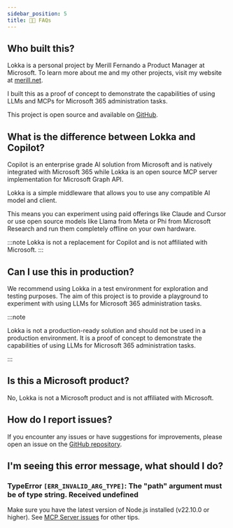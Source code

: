 ```yaml
---
sidebar_position: 5
title: 👨‍💻 FAQs
---
```


## Who built this?

Lokka is a personal project by Merill Fernando a Product Manager at Microsoft. To learn more about me and my other projects, visit my website at [merill.net](https://merill.net).

I built this as a proof of concept to demonstrate the capabilities of using LLMs and MCPs for Microsoft 365 administration tasks.

This project is open source and available on [GitHub](https://github.com/merill/lokka).

## What is the difference between Lokka and Copilot?

Copilot is an enterprise grade AI solution from Microsoft and is natively integrated with Microsoft 365 while Lokka is an open source MCP server implementation for Microsoft Graph API.

Lokka is a simple middleware that allows you to use any compatible AI model and client.

This means you can experiment using paid offerings like Claude and Cursor or use open source models like Llama from Meta or Phi from Microsoft Research and run them completely offline on your own hardware.

:::note
Lokka is not a replacement for Copilot and is not affiliated with Microsoft.
:::

## Can I use this in production?

We recommend using Lokka in a test environment for exploration and testing purposes. The aim of this project is to provide a playground to experiment with using LLMs for Microsoft 365 administration tasks.

:::note

Lokka is not a production-ready solution and should not be used in a production environment. It is a proof of concept to demonstrate the capabilities of using LLMs for Microsoft 365 administration tasks.

:::

## Is this a Microsoft product?

No, Lokka is not a Microsoft product and is not affiliated with Microsoft.

## How do I report issues?

If you encounter any issues or have suggestions for improvements, please open an issue on the [GitHub repository](https://github.com/merill/lokka/issues).

## I'm seeing this error message, what should I do?

### TypeError `[ERR_INVALID_ARG_TYPE]`: The "path" argument must be of type string. Received undefined

Make sure you have the latest version of Node.js installed (v22.10.0 or higher). See [MCP Server issues](https://github.com/merill/lokka/issues/3) for other tips.
